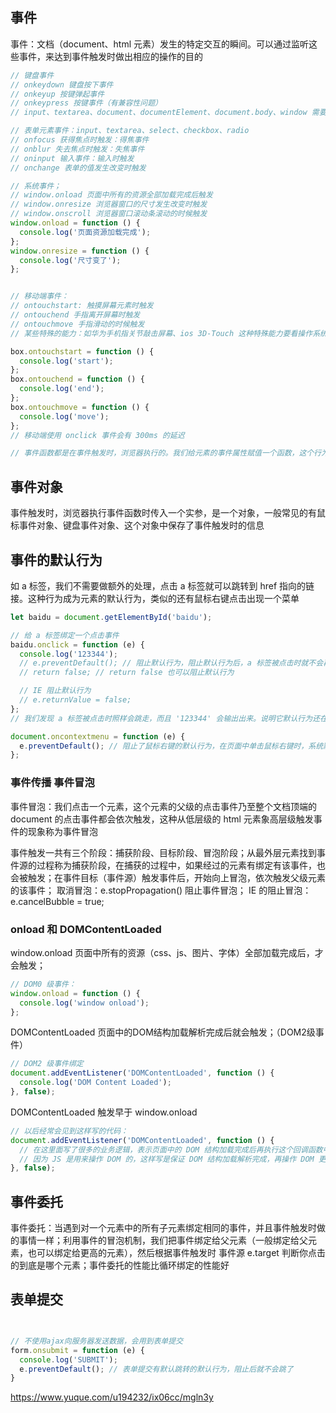 ## 事件

事件：文档（document、html 元素）发生的特定交互的瞬间。可以通过监听这些事件，来达到事件触发时做出相应的操作的目的

```javascript
// 键盘事件
// onkeydown 键盘按下事件
// onkeyup 按键弹起事件
// onkeypress 按键事件（有兼容性问题）
// input、textarea、document、documentElement、document.body、window 需要绑定键盘事件，其他标签如div、p、a... 一般不需键盘事件

// 表单元素事件：input、textarea、select、checkbox、radio
// onfocus 获得焦点时触发：得焦事件
// onblur 失去焦点时触发：失焦事件
// oninput 输入事件：输入时触发
// onchange 表单的值发生改变时触发

// 系统事件；
// window.onload 页面中所有的资源全部加载完成后触发
// window.onresize 浏览器窗口的尺寸发生改变时触发
// window.onscroll 浏览器窗口滚动条滚动的时候触发
window.onload = function () {
  console.log('页面资源加载完成');
};
window.onresize = function () {
  console.log('尺寸变了');
};


// 移动端事件：
// ontouchstart: 触摸屏幕元素时触发
// ontouchend 手指离开屏幕时触发
// ontouchmove 手指滑动的时候触发
// 某些特殊的能力：如华为手机指关节敲击屏幕、ios 3D-Touch 这种特殊能力要看操作系统是否给了浏览器，还要看浏览器的开发商是否开发响应的功能去调用操作系统的能力；

box.ontouchstart = function () {
  console.log('start');
};
box.ontouchend = function () {
  console.log('end');
};
box.ontouchmove = function () {
  console.log('move');
};
// 移动端使用 onclick 事件会有 300ms 的延迟

// 事件函数都是在事件触发时，浏览器执行的。我们给元素的事件属性赋值一个函数，这个行为叫做监听事件。

```

## 事件对象

事件触发时，浏览器执行事件函数时传入一个实参，是一个对象，一般常见的有鼠标事件对象、键盘事件对象、这个对象中保存了事件触发时的信息

## 事件的默认行为

如 a 标签，我们不需要做额外的处理，点击 a 标签就可以跳转到 href 指向的链接。这种行为成为元素的默认行为，类似的还有鼠标右键点击出现一个菜单

```javascript
let baidu = document.getElementById('baidu');

// 给 a 标签绑定一个点击事件
baidu.onclick = function (e) {
  console.log('123344');
  // e.preventDefault(); // 阻止默认行为，阻止默认行为后，a 标签被点击时就不会再跳转了。
  // return false; // return false 也可以阻止默认行为

  // IE 阻止默认行为
  // e.returnValue = false;
};
// 我们发现 a 标签被点击时照样会跳走，而且 '123344' 会输出出来。说明它默认行为还在，我们绑的事件也生效；

document.oncontextmenu = function (e) {
  e.preventDefault(); // 阻止了鼠标右键的默认行为，在页面中单击鼠标右键时，系统默认菜单不会再弹出
};
```

### 事件传播 事件冒泡

事件冒泡：我们点击一个元素，这个元素的父级的点击事件乃至整个文档顶端的 document 的点击事件都会依次触发，这种从低层级的 html 元素象高层级触发事件的现象称为事件冒泡

事件触发一共有三个阶段：捕获阶段、目标阶段、冒泡阶段；从最外层元素找到事件源的过程称为捕获阶段，在捕获的过程中，如果经过的元素有绑定有该事件，也会被触发；在事件目标（事件源）触发事件后，开始向上冒泡，依次触发父级元素的该事件；
取消冒泡：e.stopPropagation() 阻止事件冒泡；
IE 的阻止冒泡：e.cancelBubble = true;

### onload 和 DOMContentLoaded

window.onload 页面中所有的资源（css、js、图片、字体）全部加载完成后，才会触发；

```javascript
// DOM0 级事件：
window.onload = function () {
  console.log('window onload');
};
```

DOMContentLoaded 页面中的DOM结构加载解析完成后就会触发；（DOM2级事件）

```javascript
// DOM2 级事件绑定
document.addEventListener('DOMContentLoaded', function () {
  console.log('DOM Content Loaded');
}, false);
```

DOMContentLoaded 触发早于 window.onload 

```javascript
// 以后经常会见到这样写的代码：
document.addEventListener('DOMContentLoaded', function () {
  // 在这里面写了很多的业务逻辑，表示页面中的 DOM 结构加载完成后再执行这个回调函数中的代码；
  // 因为 JS 是用来操作 DOM 的，这样写是保证 DOM 结构加载解析完成，再操作 DOM 更安全；
}, false);
```

## 事件委托

 事件委托：当遇到对一个元素中的所有子元素绑定相同的事件，并且事件触发时做的事情一样；利用事件的冒泡机制，我们把事件绑定给父元素（一般绑定给父元素，也可以绑定给更高的元素），然后根据事件触发时 事件源 e.target 判断你点击的到底是哪个元素；事件委托的性能比循环绑定的性能好

## 表单提交

```javascript


// 不使用ajax向服务器发送数据，会用到表单提交
form.onsubmit = function (e) {
  console.log('SUBMIT');
  e.preventDefault(); // 表单提交有默认跳转的默认行为，阻止后就不会跳了
}

```

https://www.yuque.com/u194232/ix06cc/mgln3y